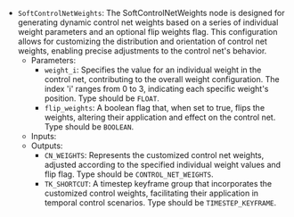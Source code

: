 - `SoftControlNetWeights`: The SoftControlNetWeights node is designed for generating dynamic control net weights based on a series of individual weight parameters and an optional flip weights flag. This configuration allows for customizing the distribution and orientation of control net weights, enabling precise adjustments to the control net's behavior.
    - Parameters:
        - `weight_i`: Specifies the value for an individual weight in the control net, contributing to the overall weight configuration. The index 'i' ranges from 0 to 3, indicating each specific weight's position. Type should be `FLOAT`.
        - `flip_weights`: A boolean flag that, when set to true, flips the weights, altering their application and effect on the control net. Type should be `BOOLEAN`.
    - Inputs:
    - Outputs:
        - `CN_WEIGHTS`: Represents the customized control net weights, adjusted according to the specified individual weight values and flip flag. Type should be `CONTROL_NET_WEIGHTS`.
        - `TK_SHORTCUT`: A timestep keyframe group that incorporates the customized control weights, facilitating their application in temporal control scenarios. Type should be `TIMESTEP_KEYFRAME`.
